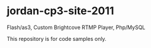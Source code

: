 jordan-cp3-site-2011
====================

Flash/as3, Custom Brightcove RTMP Player, Php/MySQL

This repository is for code samples only.
